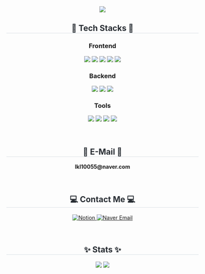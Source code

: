 <div align= "center">
    <img src="https://capsule-render.vercel.app/api?type=waving&color=0:00e1ff,100:7900fa&height=180&text=Hello%20I'm%20Yeseong&animation=fadeIn&fontColor=ffffff&fontSize=50" />
    </div>
    <div align= "center">
    <h2 style="border-bottom: 1px solid #d8dee4; color: #282d33;"> 📝 Tech Stacks 📝 </h2>
    <div style="margin: 0 auto; text-align: center;" align= "center">
        <h3>Frontend</h3>
              <img src="https://img.shields.io/badge/Javascript-F7DF1E?style=for-the-badge&logo=Javascript&logoColor=white">
              <img src="https://img.shields.io/badge/React-61DAFB?style=for-the-badge&logo=React&logoColor=white">
              <img src="https://img.shields.io/badge/Figma-F24E1E?style=for-the-badge&logo=Figma&logoColor=white">
              <img src="https://img.shields.io/badge/CSS3-1572B6?style=for-the-badge&logo=CSS3&logoColor=white">
              <img src="https://img.shields.io/badge/HTML5-E34F26?style=for-the-badge&logo=HTML5&logoColor=white">
            <br>
        <h3>Backend</h3>
              <img src="https://img.shields.io/badge/Java-007396?style=for-the-badge&logo=Java&logoColor=white">
              <img src="https://img.shields.io/badge/SpringBoot-6DB33F?style=for-the-badge&logo=SpringBoot&logoColor=white">
              <img src="https://img.shields.io/badge/MySQL-4479A1?style=for-the-badge&logo=MySQL&logoColor=white">
            <br>
        <h3>Tools</h3>
              <img src="https://img.shields.io/badge/Figma-F24E1E?style=for-the-badge&logo=Figma&logoColor=white">
              <img src="https://img.shields.io/badge/Github-181717?style=for-the-badge&logo=Github&logoColor=white">
              <img src="https://img.shields.io/badge/Notion-000000?style=for-the-badge&logo=Notion&logoColor=white">
              <img src="https://img.shields.io/badge/MariaDB-003545?style=for-the-badge&logo=MariaDB&logoColor=white">
            <br>
    </div>
        <br><br>
        <h2 style="border-bottom: 1px solid #d8dee4; color: #282d33;"> 📧 E-Mail 📧 </h2>
    <div style="margin: 0 auto; text-align: center;" align= "center">
        <strong>lkl10055@naver.com</strong>
    </div>
        <br><br>
</div>
    <div align="center">
      <h2 style="border-bottom: 1px solid #d8dee4; color: #282d33;">💻 Contact Me 💻</h2>
      <a href="https://www.notion.so/lkl10055" target="_blank">
        <img src="https://img.shields.io/badge/Notion-000000?style=for-the-badge&logo=Notion&logoColor=white" alt="Notion" />
      </a>
      <a href="mailto:lkl10055@naver.com">
        <img src="https://img.shields.io/badge/Naver Mail-03C75A?style=for-the-badge&logo=Naver&logoColor=white" alt="Naver Email" />
      </a>
    </div>
        <br><br>
        <div align= "center"> 
        <h2 style="border-bottom: 1px solid #d8dee4; color: #282d33;"> ✨ Stats ✨ </h2> <div align= "center">
            <img src="https://github-readme-stats.vercel.app/api?username=lys-17&bg_color=60,00c8fa,6600ff&title_color=ffffff&text_color=ffffff"/>
            <img src="https://github-readme-stats.vercel.app/api/top-langs/?username=lys-17&layout=compact&bg_color=60,00c8fa,6600ff&title_color=ffffff&text_color=ffffff"/>
        </div> 
    </div>
